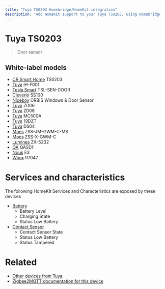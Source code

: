 ```yaml
---
title: "Tuya TS0203 Homebridge/HomeKit integration"
description: "Add HomeKit support to your Tuya TS0203, using Homebridge, Zigbee2MQTT and homebridge-z2m."
---
```

<!---
This file has been GENERATED using src/docgen/docgen.ts
DO NOT EDIT THIS FILE MANUALLY!
-->
# Tuya TS0203
> Door sensor


## White-label models
* [CR Smart Home](../index.md#cr_smart_home) TS0203
* [Tuya](../index.md#tuya) iH-F001
* [Tesla Smart](../index.md#tesla_smart) TSL-SEN-DOOR
* [Cleverio](../index.md#cleverio) SS100
* [Niceboy](../index.md#niceboy) ORBIS Windows & Door Sensor
* [Tuya](../index.md#tuya) ZD06
* [Tuya](../index.md#tuya) ZD08
* [Tuya](../index.md#tuya) MC500A
* [Tuya](../index.md#tuya) 19DZT
* [Tuya](../index.md#tuya) DS04
* [Moes](../index.md#moes) ZSS-JM-GWM-C-MS
* [Moes](../index.md#moes) ZSS-X-GWM-C
* [Luminea](../index.md#luminea) ZX-5232
* [QA](../index.md#qa) QASD1
* [Nous](../index.md#nous) E3
* [Woox](../index.md#woox) R7047

# Services and characteristics
The following HomeKit Services and Characteristics are exposed by
these devices

* [Battery](../../battery.md)
  * Battery Level
  * Charging State
  * Status Low Battery
* [Contact Sensor](../../sensors.md)
  * Contact Sensor State
  * Status Low Battery
  * Status Tampered


# Related
* [Other devices from Tuya](../index.md#tuya)
* [Zigbee2MQTT documentation for this device](https://www.zigbee2mqtt.io/devices/TS0203.html)
